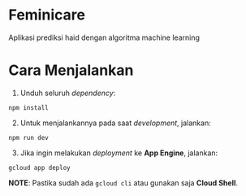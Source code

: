 # Feminicare
Aplikasi prediksi haid dengan algoritma machine learning

# Cara Menjalankan
1. Unduh seluruh _dependency_:
```
npm install
```
2. Untuk menjalankannya pada saat _development_, jalankan:
```
npm run dev
```
3. Jika ingin melakukan _deployment_ ke **App Engine**, jalankan:
```
gcloud app deploy
```
**NOTE**: Pastika sudah ada ``gcloud cli`` atau gunakan saja **Cloud Shell**.